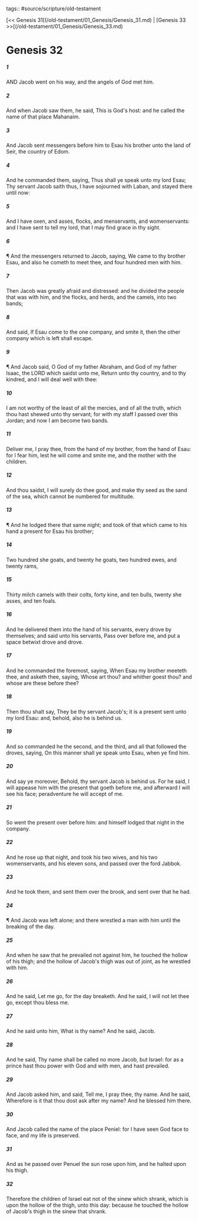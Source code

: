 tags:: #source/scripture/old-testament

[<< Genesis 31[(/old-testament/01_Genesis/Genesis_31.md) | [Genesis 33 >>[(/old-testament/01_Genesis/Genesis_33.md)

# Genesis 32

##### 1

AND Jacob went on his way, and the angels of God met him.

##### 2

And when Jacob saw them, he said, This is God's host: and he called the name of that place Mahanaim.

##### 3

And Jacob sent messengers before him to Esau his brother unto the land of Seir, the country of Edom.

##### 4

And he commanded them, saying, Thus shall ye speak unto my lord Esau; Thy servant Jacob saith thus, I have sojourned with Laban, and stayed there until now:

##### 5

And I have oxen, and asses, flocks, and menservants, and womenservants: and I have sent to tell my lord, that I may find grace in thy sight.

##### 6

¶ And the messengers returned to Jacob, saying, We came to thy brother Esau, and also he cometh to meet thee, and four hundred men with him.

##### 7

Then Jacob was greatly afraid and distressed: and he divided the people that was with him, and the flocks, and herds, and the camels, into two bands;

##### 8

And said, If Esau come to the one company, and smite it, then the other company which is left shall escape.

##### 9

¶ And Jacob said, O God of my father Abraham, and God of my father Isaac, the LORD which saidst unto me, Return unto thy country, and to thy kindred, and I will deal well with thee:

##### 10

I am not worthy of the least of all the mercies, and of all the truth, which thou hast shewed unto thy servant; for with my staff I passed over this Jordan; and now I am become two bands.

##### 11

Deliver me, I pray thee, from the hand of my brother, from the hand of Esau: for I fear him, lest he will come and smite me, and the mother with the children.

##### 12

And thou saidst, I will surely do thee good, and make thy seed as the sand of the sea, which cannot be numbered for multitude.

##### 13

¶ And he lodged there that same night; and took of that which came to his hand a present for Esau his brother;

##### 14

Two hundred she goats, and twenty he goats, two hundred ewes, and twenty rams,

##### 15

Thirty milch camels with their colts, forty kine, and ten bulls, twenty she asses, and ten foals.

##### 16

And he delivered them into the hand of his servants, every drove by themselves; and said unto his servants, Pass over before me, and put a space betwixt drove and drove.

##### 17

And he commanded the foremost, saying, When Esau my brother meeteth thee, and asketh thee, saying, Whose art thou? and whither goest thou? and whose are these before thee?

##### 18

Then thou shalt say, They be thy servant Jacob's; it is a present sent unto my lord Esau: and, behold, also he is behind us.

##### 19

And so commanded he the second, and the third, and all that followed the droves, saying, On this manner shall ye speak unto Esau, when ye find him.

##### 20

And say ye moreover, Behold, thy servant Jacob is behind us. For he said, I will appease him with the present that goeth before me, and afterward I will see his face; peradventure he will accept of me.

##### 21

So went the present over before him: and himself lodged that night in the company.

##### 22

And he rose up that night, and took his two wives, and his two womenservants, and his eleven sons, and passed over the ford Jabbok.

##### 23

And he took them, and sent them over the brook, and sent over that he had.

##### 24

¶ And Jacob was left alone; and there wrestled a man with him until the breaking of the day.

##### 25

And when he saw that he prevailed not against him, he touched the hollow of his thigh; and the hollow of Jacob's thigh was out of joint, as he wrestled with him.

##### 26

And he said, Let me go, for the day breaketh. And he said, I will not let thee go, except thou bless me.

##### 27

And he said unto him, What is thy name? And he said, Jacob.

##### 28

And he said, Thy name shall be called no more Jacob, but Israel: for as a prince hast thou power with God and with men, and hast prevailed.

##### 29

And Jacob asked him, and said, Tell me, I pray thee, thy name. And he said, Wherefore is it that thou dost ask after my name? And he blessed him there.

##### 30

And Jacob called the name of the place Peniel: for I have seen God face to face, and my life is preserved.

##### 31

And as he passed over Penuel the sun rose upon him, and he halted upon his thigh.

##### 32

Therefore the children of Israel eat not of the sinew which shrank, which is upon the hollow of the thigh, unto this day: because he touched the hollow of Jacob's thigh in the sinew that shrank.
